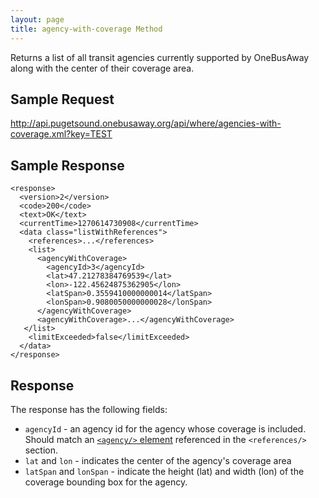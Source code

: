 ```yaml
---
layout: page
title: agency-with-coverage Method
---
```


Returns a list of all transit agencies currently supported by OneBusAway along with the center of their coverage area.

## Sample Request

http://api.pugetsound.onebusaway.org/api/where/agencies-with-coverage.xml?key=TEST

## Sample Response

    <response>
      <version>2</version>
      <code>200</code>
      <text>OK</text>
      <currentTime>1270614730908</currentTime>
      <data class="listWithReferences">
        <references>...</references>
        <list>
          <agencyWithCoverage>
            <agencyId>3</agencyId>
            <lat>47.21278384769539</lat>
            <lon>-122.45624875362905</lon>
            <latSpan>0.3559410000000014</latSpan>
            <lonSpan>0.9080050000000028</lonSpan>
          </agencyWithCoverage>
          <agencyWithCoverage>...</agencyWithCoverage>
       </list>
        <limitExceeded>false</limitExceeded>
      </data>
    </response>

## Response

The response has the following fields:

* `agencyId` - an agency id for the agency whose coverage is included.  Should match an [`<agency/>` element](/api/where/elements/agency) referenced in the `<references/>` section.
* `lat` and `lon` - indicates the center of the agency's coverage area
* `latSpan` and `lonSpan` - indicate the height (lat) and width (lon) of the coverage bounding box for the agency.